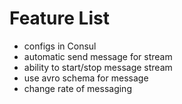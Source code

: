 # Feature List
* configs in Consul
* automatic send message for stream
* ability to start/stop message stream
* use avro schema for message
* change rate of messaging
